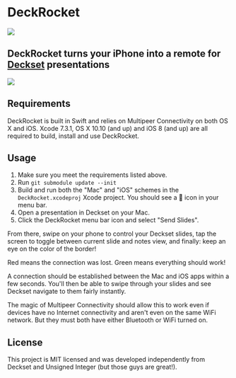 # DeckRocket

![](design/math.jpg)

## DeckRocket turns your iPhone into a remote for [Deckset](http://decksetapp.com) presentations

![](demo.gif)

## Requirements

DeckRocket is built in Swift and relies on Multipeer Connectivity on both OS X
and iOS. Xcode 7.3.1, OS X 10.10 (and up) and iOS 8 (and up) are all required to
build, install and use DeckRocket.

## Usage

1. Make sure you meet the requirements listed above.
2. Run `git submodule update --init`
2. Build and run both the "Mac" and "iOS" schemes in the `DeckRocket.xcodeproj`
   Xcode project. You should see a :rocket: icon in your menu bar.
3. Open a presentation in Deckset on your Mac.
4. Click the DeckRocket menu bar icon and select "Send Slides".

From there, swipe on your phone to control your Deckset slides, tap the screen
to toggle between current slide and notes view, and finally: keep an eye on the
color of the border!

Red means the connection was lost. Green means everything should work!

A connection should be established between the Mac and iOS apps within a few
seconds. You'll then be able to swipe through your slides and see Deckset
navigate to them fairly instantly.

The magic of Multipeer Connectivity should allow this to work even if devices
have no Internet connectivity and aren't even on the same WiFi network. But they
must both have either Bluetooth or WiFi turned on.

## License

This project is MIT licensed and was developed independently from Deckset and
Unsigned Integer (but those guys are great!).

